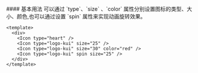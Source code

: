<cn>
#### 基本用法
可以通过 `type`、`size`  、`color` 属性分别设置图标的类型、大小、颜色,也可以通过设置 `spin` 属性来实现动画旋转效果。
</cn>

```vue
<template>
  <div>
    <Icon type="heart" />
    <Icon type="logo-kui" size="25" />
    <Icon type="logo-kui" size="30" color="red" />
    <Icon type="logo-kui" spin size="25" />
  </div>
</template>
```